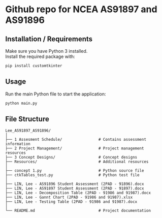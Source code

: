 # Github repo for NCEA AS91897 and AS91896

## Installation / Requirements
Make sure you have Python 3 installed.  
Install the required package with:
```cmd
pip install customtkinter
```

## Usage
Run the main Python file to start the application:
```cmd
python main.py
```

## File Structure
```
Lee_AS91897_AS91896/
│
├── 1 Assesment Schedule/                # Contains assessment information
├── 2 Project Management/                # Project management resources
├── 3 Concept Designs/                   # Concept designs
├── Resources/                           # Additional resources
│
├── concept 1.py                         # Python source file
├── ctkTables_test.py                    # Python test file
│
├── LIN, Lee - AS91896 Student Assessment (2PAD - 91896).docx
├── LIN, Lee - AS91897 Student Assessment (2PAD - 91897).docx
├── LIN, Lee - Decomposition Table (2PAD - 91986 and 91987).docx
├── LIN, Lee - Gannt Chart (2PAD - 91986 and 91987).xlsx
├── LIN, Lee - Testing Table (2PAD - 91986 and 91987).docx
│
└── README.md                            # Project documentation
```

